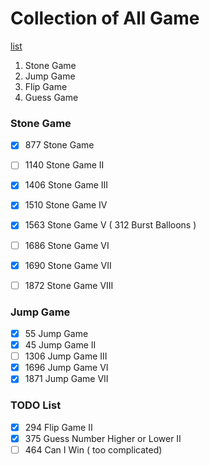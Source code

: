# Collection of All Game
[list](https://leetcode.com/tag/game-theory/)


1. Stone Game    
2. Jump Game     
3. Flip Game    
3. Guess Game     


### Stone Game
- [x] 877  Stone Game
- [ ] 1140 Stone Game II
- [x] 1406 Stone Game III
- [x] 1510 Stone Game IV
- [x] 1563 Stone Game V   ( 312 Burst Balloons )
- [ ] 1686 Stone Game VI
- [x] 1690 Stone Game VII
- [ ] 1872 Stone Game VIII


### Jump Game
- [x] 55   Jump Game
- [x] 45   Jump Game II
- [ ] 1306 Jump Game III
- [x] 1696 Jump Game VI
- [x] 1871 Jump Game VII

### TODO List
- [x] 294  Flip Game II   
- [x] 375  Guess Number Higher or Lower II   
- [ ] 464  Can I Win ( too complicated)
